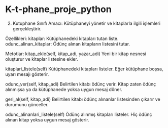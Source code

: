 # K-t-phane_proje_python

2. Kutuphane Sınıfı
Amacı: Kütüphaneyi yönetir ve kitaplarla ilgili işlemleri gerçekleştirir.

Özellikleri:
kitaplar: Kütüphanedeki kitapları tutan liste.
odunc_alinan_kitaplar: Ödünç alınan kitapların listesini tutar.


Metotlar:
kitap_ekle(self, kitap_adi, yazar_adi)
Yeni bir kitap nesnesi oluşturur ve kitaplar listesine ekler.

kitaplari_listele(self)
Kütüphanedeki kitapları listeler. Eğer kütüphane boşsa, uyarı mesajı gösterir.

odunc_ver(self, kitap_adi)
Belirtilen kitabı ödünç verir. Kitap zaten ödünç alınmışsa ya da kütüphanede yoksa uygun mesaj döner.

geri_al(self, kitap_adi)
Belirtilen kitabı ödünç alınanlar listesinden çıkarır ve durumunu günceller.

odunc_alinanlari_listele(self)
Ödünç alınmış kitapları listeler. Hiç ödünç alınan kitap yoksa uygun mesaj gösterir.

